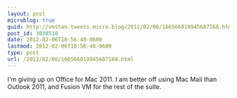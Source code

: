 ```yaml
---
layout: post
microblog: true
guid: http://vmstan-tweets.micro.blog/2012/02/06/166566019945607168.html
post_id: 3038518
date: 2012-02-06T10:56:48-0600
lastmod: 2012-02-06T10:56:48-0600
type: post
url: /2012/02/06/166566019945607168.html
---
```

I'm giving up on Office for Mac 2011. I am better off using Mac Mail than Outlook 2011, and Fusion VM for the rest of the suite.
